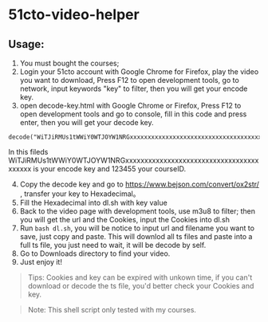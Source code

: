 # 51cto-video-helper
## Usage:
1. You must bought the courses;
2. Login your 51cto account with Google Chrome for Firefox, play the video you want to download, Press F12 to open development tools, go to network, input keywords "key" to filter, then you will get your encode key.
3. open decode-key.html with Google Chrome or Firefox, Press F12 to open development tools and go to console, fill in this code and press enter, then you will get your decode key.

```
decode("WiTJiRMUs1tWWiY0WTJOYW1NRGxxxxxxxxxxxxxxxxxxxxxxxxxxxxxxxxxxxxxxxxx","123456") 
```

In this fileds WiTJiRMUs1tWWiY0WTJOYW1NRGxxxxxxxxxxxxxxxxxxxxxxxxxxxxxxxxxxxxxxxxx is your encode key and 123455 your courseID.

4. Copy the decode key and go to https://www.bejson.com/convert/ox2str/ , transfer your key to Hexadecimal。
5. Fill the Hexadecimal into dl.sh with key value
6. Back to the video page with development tools, use m3u8 to filter; then you will get the url and the Cookies, input the Cookies into dl.sh
7. Run `bash dl.sh`, you will be notice to input url and filename you want to save,  just copy and paste. This will downlod all ts files and paste into a full ts file, you just need to wait, it will be decode by self.
8. Go to Downloads directory to find your video.
9. Just enjoy it!

> Tips:
Cookies and key can be expired with unkown time, if you can't download or decode the ts file, you'd better check your Cookies and key.

> Note:
This shell script only tested with my courses.
